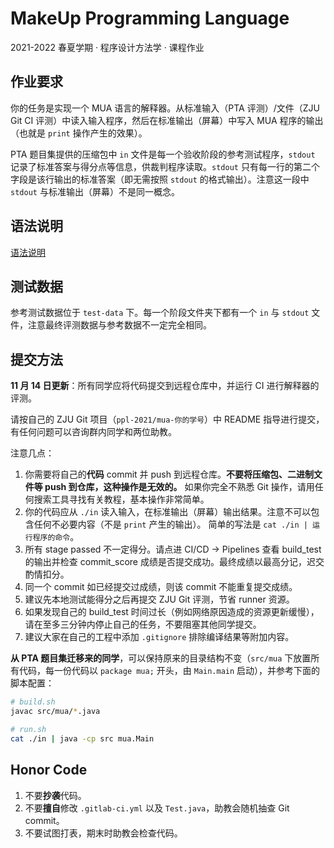 # MakeUp Programming Language

2021-2022 春夏学期 · 程序设计方法学 · 课程作业

## 作业要求

你的任务是实现一个 MUA 语言的解释器。从标准输入（PTA 评测）/文件（ZJU Git CI 评测）中读入输入程序，然后在标准输出（屏幕）中写入 MUA 程序的输出（也就是 `print` 操作产生的效果）。

PTA 题目集提供的压缩包中 `in` 文件是每一个验收阶段的参考测试程序，`stdout` 记录了标准答案与得分点等信息，供裁判程序读取。`stdout` 只有每一行的第二个字段是该行输出的标准答案（即无需按照 `stdout` 的格式输出）。注意这一段中 `stdout` 与标准输出（屏幕）不是同一概念。

## 语法说明

[语法说明](mua-specification.md)

## 测试数据

参考测试数据位于 `test-data` 下。每一个阶段文件夹下都有一个 `in` 与 `stdout` 文件，注意最终评测数据与参考数据不一定完全相同。

## 提交方法

**11 月 14 日更新**：所有同学应将代码提交到远程仓库中，并运行 CI 进行解释器的评测。

请按自己的 ZJU Git 项目（`ppl-2021/mua-你的学号`）中 README 指导进行提交，有任何问题可以咨询群内同学和两位助教。

注意几点：

1. 你需要将自己的**代码** commit 并 push 到远程仓库。**不要将压缩包、二进制文件等 push 到仓库，这种操作是无效的。** 如果你完全不熟悉 Git 操作，请用任何搜索工具寻找有关教程，基本操作非常简单。
1. 你的代码应从 `./in` 读入输入，在标准输出（屏幕）输出结果。注意不可以包含任何不必要内容（不是 `print` 产生的输出）。 简单的写法是 `cat ./in | 运行程序的命令`。
2. 所有 stage passed 不一定得分。请点进 CI/CD -> Pipelines 查看 build_test 的输出并检查 commit_score 成绩是否提交成功。最终成绩以最高分记，迟交酌情扣分。
3. 同一个 commit 如已经提交过成绩，则该 commit 不能重复提交成绩。
4. 建议先本地测试能得分之后再提交 ZJU Git 评测，节省 runner 资源。
5. 如果发现自己的 build_test 时间过长（例如网络原因造成的资源更新缓慢），请在至多三分钟内停止自己的任务，不要阻塞其他同学提交。
6. 建议大家在自己的工程中添加 `.gitignore` 排除编译结果等附加内容。

**从 PTA 题目集迁移来的同学**，可以保持原来的目录结构不变（`src/mua` 下放置所有代码，每一份代码以 `package mua;` 开头，由 `Main.main` 启动），并参考下面的脚本配置：

```bash
# build.sh
javac src/mua/*.java
```
```bash
# run.sh
cat ./in | java -cp src mua.Main
```


## Honor Code

1. 不要**抄袭**代码。
2. 不要**擅自**修改 `.gitlab-ci.yml` 以及 `Test.java`，助教会随机抽查 Git commit。
2. 不要试图打表，期末时助教会检查代码。

